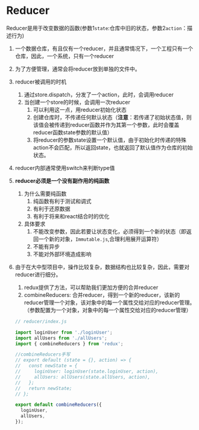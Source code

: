 # Reducer

Reducer是用于改变数据的函数(参数1`state`:仓库中旧的状态，参数2`action`：描述行为)

1. 一个数据仓库，有且仅有一个reducer，并且通常情况下，一个工程只有一个仓库，因此，一个系统，只有一个reducer

2. 为了方便管理，通常会将reducer放到单独的文件中。

3. reducer被调用的时机
   1. 通过store.dispatch，分发了一个action，此时，会调用reducer
   2. 当创建一个store的时候，会调用一次reducer
      1. 可以利用这一点，用reducer初始化状态
      2. 创建仓库时，不传递任何默认状态（**注意**：若传递了初始状态值，则该值会被传递到reducer函数并作为其第一个参数，此时会覆盖reducer函数state参数的默认值）
      3. 将reducer的参数state设置一个默认值，由于初始化时传递的特殊action不会匹配，所以返回state，也就返回了默认值作为仓库的初始状态。
   
4. reducer内部通常使用switch来判断type值

5. **reducer必须是一个没有副作用的纯函数**
   1. 为什么需要纯函数
      1. 纯函数有利于测试和调式
      2. 有利于还原数据
      3. 有利于将来和react结合时的优化
   2. 具体要求
      1. 不能改变参数，因此若要让状态变化，必须得到一个新的状态（即返回一个新的对象，`Immutable.js`,合理利用展开运算符）
      2. 不能有异步
      3. 不能对外部环境造成影响
   
6. 由于在大中型项目中，操作比较复杂，数据结构也比较复杂，因此，需要对reducer进行细分。
   1. redux提供了方法，可以帮助我们更加方便的合并reducer
   2. combineReducers: 合并reducer，得到一个新的reducer，该新的reducer管理一个对象，该对象中的每一个属性交给对应的reducer管理。（参数配置为一个对象，对象中的每一个属性交给对应的reducer管理）
   
   ```js
   // reducer/index.js
   
   import loginUser from './loginUser';
   import allUsers from './allUsers';
   import { combineReducers } from 'redux';
   
   //combineReducers手写
   // export default (state = {}, action) => {
   //   const newState = {
   //     loginUser: loginUser(state.loginUser, action),
   //     allUsers: allUsers(state.allUsers, action),
   //   };
   //   return newState;
   // };
   
   export default combineReducers({
     loginUser,
     allUsers,
   });
   ```
   
   